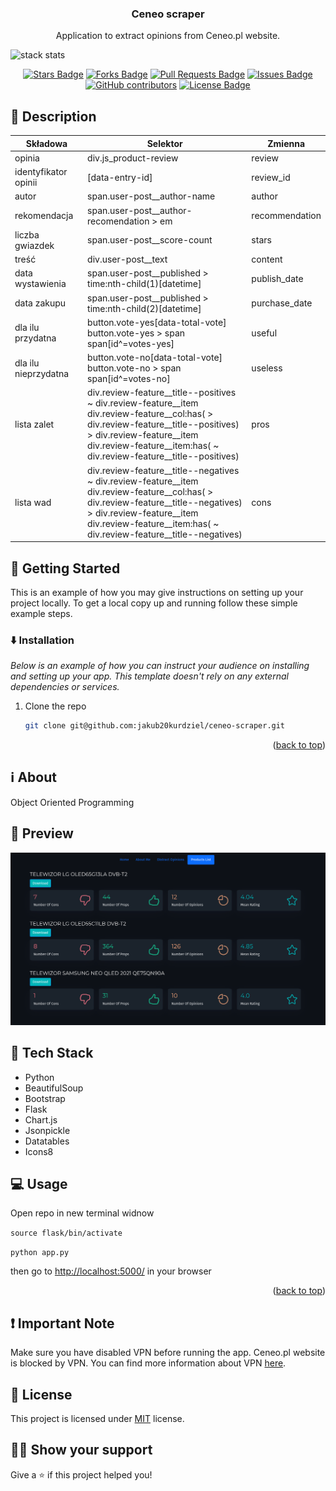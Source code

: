 <div align="center">

  <h3 align="center">Ceneo scraper</h3>

  <p align="center">
     Application to extract opinions from Ceneo.pl website.
    <br />
  </p>
</div>


<img src="https://stack-stats.herokuapp.com/stats?id=14513625" alt="stack stats" />&nbsp;

<div align="center">

<a href="https://github.com/kubo550/ceneo-scraper/stargazers"><img src="https://img.shields.io/github/stars/kubo550/ceneo-scraper" alt="Stars Badge"/></a>
<a href="https://github.com/kubo550/ceneo-scraper/network/members"><img src="https://img.shields.io/github/forks/kubo550/ceneo-scraper" alt="Forks Badge"/></a>
<a href="https://github.com/kubo550/ceneo-scraper/pulls"><img src="https://img.shields.io/github/issues-pr/kubo550/ceneo-scraper" alt="Pull Requests Badge"/></a>
<a href="https://github.com/kubo550/ceneo-scraper/issues"><img src="https://img.shields.io/github/issues/kubo550/ceneo-scraper" alt="Issues Badge"/></a>
<a href="https://github.com/kubo550/ceneo-scraper/graphs/contributors"><img alt="GitHub contributors" src="https://img.shields.io/github/contributors/kubo550/ceneo-scraper?color=2b9348"></a>
<a href="https://github.com/kubo550/ceneo-scraper/blob/master/LICENSE"><img src="https://img.shields.io/github/license/kubo550/ceneo-scraper?color=2b9348" alt="License Badge"/></a>

</div>

<!-- GETTING STARTED -->

## :book: Description

|Składowa|Selektor|Zmienna|
|--------|--------|-------|
|opinia|div.js_product-review|review|
|identyfikator opinii|\[data-entry-id\]|review_id|
|autor|span.user-post__author-name|author|
|rekomendacja|span.user-post__author-recomendation > em|recommendation|
|liczba gwiazdek|span.user-post__score-count|stars|
|treść|div.user-post__text|content|
|data wystawienia|span.user-post__published > time:nth-child(1)\[datetime\]|publish_date|
|data zakupu|span.user-post__published > time:nth-child(2)\[datetime\]|purchase_date|
|dla ilu przydatna|button.vote-yes[data-total-vote]<br>button.vote-yes > span<br>span[id^=votes-yes]|useful|
|dla ilu nieprzydatna|button.vote-no[data-total-vote]<br>button.vote-no > span<br>span[id^=votes-no]|useless|
|lista zalet|div.review-feature__title--positives ~ div.review-feature__item <br>div.review-feature__col:has( > div.review-feature__title--positives) > div.review-feature__item<br>div.review-feature__item:has( ~ div.review-feature__title--positives)|pros|
|lista wad|div.review-feature__title--negatives ~ div.review-feature__item <br>div.review-feature__col:has( > div.review-feature__title--negatives) > div.review-feature__item<br>div.review-feature__item:has( ~ div.review-feature__title--negatives)|cons|

## :runner: Getting Started

This is an example of how you may give instructions on setting up your project locally.
To get a local copy up and running follow these simple example steps.

### :arrow_down: Installation

_Below is an example of how you can instruct your audience on installing and setting up your app. This template doesn't rely on any external dependencies or services._

1. Clone the repo
   ```sh
   git clone git@github.com:jakub20kurdziel/ceneo-scraper.git
   ```

<p align="right">(<a href="#top">back to top</a>)</p>

<!-- about -->

## :information_source: About

Object Oriented Programming

## 👀 Preview

<img src="https://raw.githubusercontent.com/kubo550/ceneo-scraper/master/gh/preview.png" alt="preview" />

## :rocket: Tech Stack

- Python
- BeautifulSoup
- Bootstrap
- Flask
- Chart.js
- Jsonpickle
- Datatables
- Icons8

## :computer: Usage

Open repo in new terminal widnow

`source flask/bin/activate`

`python app.py`

then go to [http://localhost:5000/](http://localhost:5000/) in your browser

<p align="right">(<a href="#top">back to top</a>)</p>

## :exclamation: Important Note

Make sure you have disabled VPN before running the app. Ceneo.pl website is blocked by VPN. You can find more information about VPN [here](https://www.vpnbook.com/freevpn).

## :pencil: License

This project is licensed under [MIT](https://opensource.org/licenses/MIT) license.

## :man_astronaut: Show your support

Give a ⭐️ if this project helped you!


